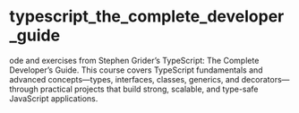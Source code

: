 # typescript_the_complete_developer_guide
ode and exercises from Stephen Grider’s TypeScript: The Complete Developer’s Guide. This course covers TypeScript fundamentals and advanced concepts—types, interfaces, classes, generics, and decorators—through practical projects that build strong, scalable, and type-safe JavaScript applications.
